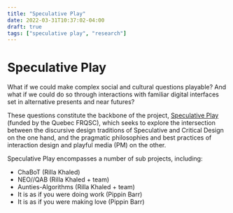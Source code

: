 ```yaml
---
title: "Speculative Play"
date: 2022-03-31T10:37:02-04:00
draft: true
tags: ["speculative play", "research"]
---
```


# Speculative Play

What if we could make complex social and cultural questions playable? And what if we could do so through interactions with familiar digital interfaces set in alternative presents and near futures?

These questions constitute the backbone of the project, [Speculative Play](https://www.speculativeplay.com) (funded by the Quebec FRQSC), which seeks to explore the intersection between the discursive design traditions of Speculative and Critical Design on the one hand, and the pragmatic  philosophies and best practices of interaction design and playful media (PM) on the other.

Speculative Play encompasses a number of sub projects, including:

- ChaBoT (Rilla Khaled)
- NEO//QAB (Rilla Khaled + team)
- Aunties-Algorithms (Rilla Khaled + team)
- It is as if you were doing work (Pippin Barr)
- It is as if you were making love (Pippin Barr)

